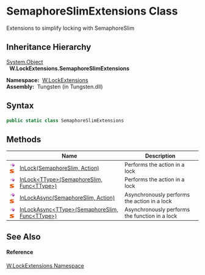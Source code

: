 SemaphoreSlimExtensions Class
=============================
   Extensions to simplify locking with SemaphoreSlim


Inheritance Hierarchy
---------------------
[System.Object][1]  
  **W.LockExtensions.SemaphoreSlimExtensions**  

  **Namespace:**  [W.LockExtensions][2]  
  **Assembly:**  Tungsten (in Tungsten.dll)

Syntax
------

```csharp
public static class SemaphoreSlimExtensions
```


Methods
-------

                                 | Name                                                      | Description                                    
-------------------------------- | --------------------------------------------------------- | ---------------------------------------------- 
![Public method]![Static member] | [InLock(SemaphoreSlim, Action)][3]                        | Performs the action in a lock                  
![Public method]![Static member] | [InLock&lt;TType>(SemaphoreSlim, Func&lt;TType>)][4]      | Performs the action in a lock                  
![Public method]![Static member] | [InLockAsync(SemaphoreSlim, Action)][5]                   | Asynchronously performs the action in a lock   
![Public method]![Static member] | [InLockAsync&lt;TType>(SemaphoreSlim, Func&lt;TType>)][6] | Asynchronously performs the function in a lock 


See Also
--------

#### Reference
[W.LockExtensions Namespace][2]  

[1]: http://msdn.microsoft.com/en-us/library/e5kfa45b
[2]: ../README.md
[3]: InLock.md
[4]: InLock__1.md
[5]: InLockAsync.md
[6]: InLockAsync__1.md
[Public method]: ../../_icons/pubmethod.gif "Public method"
[Static member]: ../../_icons/static.gif "Static member"